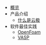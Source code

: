 <!-- 请勿添加产品标题，标题行将由系统自动增加，名称将于您申请邮件提供的仓库名称一致 -->

* [概览](/epc/README)
* 产品介绍   <!-- 以下是参考的目录模版，旨在建议产品文档应该包含的内容模块。实际章节划分可根据实际内容进行调整 -->
   * [什么是云极](/epc/whatisepc.md)
* 软件最佳实践
   * [OpenFoam](/epc/openfoam.md)
   * [VASP](/epc/vasp.md)
  
